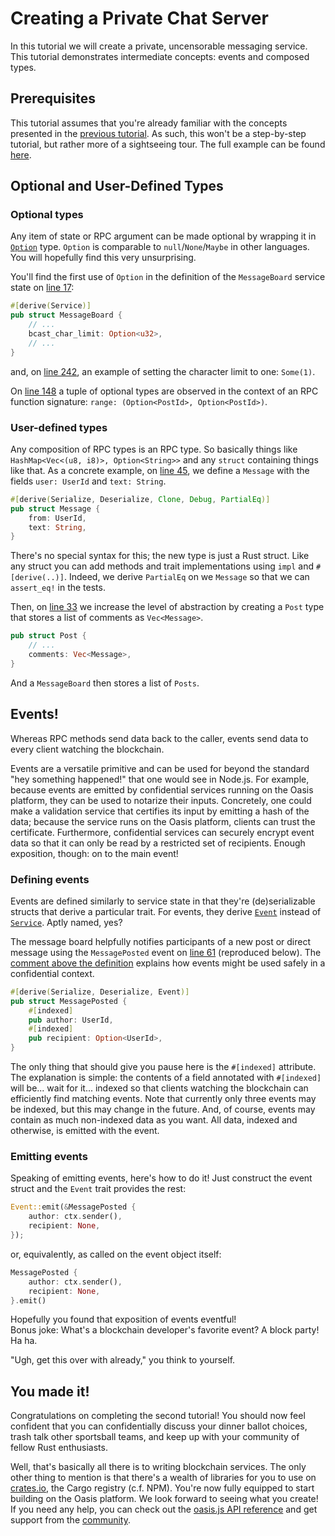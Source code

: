 # Creating a Private Chat Server

In this tutorial we will create a private, uncensorable messaging service.
This tutorial demonstrates intermediate concepts: events and composed types.

## Prerequisites

This tutorial assumes that you're already familiar with the concepts presented in the [previous tutorial](../ballot-tutorial).
As such, this won't be a step-by-step tutorial, but rather more of a sightseeing tour.
The full example can be found [here](https://github.com/oasislabs/oasis-rs/tree/master/examples/messaging).

## Optional and User-Defined Types

### Optional types

Any item of state or RPC argument can be made optional by wrapping it in [`Option`](https://doc.rust-lang.org/std/option/enum.Option.html) type.
`Option` is comparable to `null`/`None`/`Maybe` in other languages.
You will hopefully find this very unsurprising.

You'll find the first use of `Option` in the definition of the `MessageBoard` service state on [line 17](https://github.com/oasislabs/oasis-rs/blob/master/examples/messaging/src/main.rs#L17):

```rust
#[derive(Service)]
pub struct MessageBoard {
    // ...
    bcast_char_limit: Option<u32>,
    // ...
}
```

and, on [line 242](https://github.com/oasislabs/oasis-rs/blob/master/examples/messaging/src/main.rs#L242), an example of setting the character limit to one: `Some(1)`.

On [line 148](https://github.com/oasislabs/oasis-rs/blob/master/examples/messaging/src/main.rs#L148) a tuple of optional types are observed in the context of an RPC function signature: `range: (Option<PostId>, Option<PostId>)`.

### User-defined types

Any composition of RPC types is an RPC type.
So basically things like `HashMap<Vec<(u8, i8)>, Option<String>>` and any `struct` containing things like that.
As a concrete example, on [line 45](https://github.com/oasislabs/oasis-rs/blob/master/examples/messaging/src/main.rs#L45), we define a `Message` with the fields `user: UserId` and `text: String`.

```rust
#[derive(Serialize, Deserialize, Clone, Debug, PartialEq)]
pub struct Message {
    from: UserId,
    text: String,
}
```

There's no special syntax for this; the new type is just a Rust struct.
Like any struct you can add methods and trait implementations using `impl` and `#[derive(..)]`.
Indeed, we derive `PartialEq` on we `Message` so that we can `assert_eq!` in the tests.

Then, on [line 33](https://github.com/oasislabs/oasis-rs/blob/master/examples/messaging/src/main.rs#L33) we increase the level of abstraction by creating a `Post` type that stores a list of comments as `Vec<Message>`.

```rust
pub struct Post {
    // ...
    comments: Vec<Message>,
}
```

And a `MessageBoard` then stores a list of `Posts`.

## Events!

Whereas RPC methods send data back to the caller, events send data to every client watching the blockchain.

Events are a versatile primitive and can be used for beyond the standard "hey something happened!" that one would see in Node.js.
For example, because events are emitted by confidential services running on the Oasis platform, they can be used to notarize their inputs.
Concretely, one could make a validation service that certifies its input by emitting a hash of the data; because the service runs on the Oasis platform, clients can trust the certificate.
Furthermore, confidential services can securely encrypt event data so that it can only be read by a restricted set of recipients.
Enough exposition, though: on to the main event!

### Defining events

Events are defined similarly to service state in that they're (de)serializable structs that derive a particular trait.
For events, they derive [`Event`](https://docs.rs/oasis-std/latest/oasis_std/exe/trait.Event.html) instead of [`Service`](https://docs.rs/oasis-std/latest/oasis_std/exe/trait.Service.html).
Aptly named, yes?

The message board helpfully notifies participants of a new post or direct message using the `MessagePosted` event on [line 61](https://github.com/oasislabs/oasis-rs/blob/master/examples/messaging/src/main.rs#L61) (reproduced below).
The [comment above the definition](https://github.com/oasislabs/oasis-rs/blob/master/examples/messaging/src/main.rs#L55-L59) explains how events might be used safely in a confidential context.

```rust
#[derive(Serialize, Deserialize, Event)]
pub struct MessagePosted {
    #[indexed]
    pub author: UserId,
    #[indexed]
    pub recipient: Option<UserId>,
}
```

The only thing that should give you pause here is the `#[indexed]` attribute.
The explanation is simple: the contents of a field annotated with `#[indexed]` will be... wait for it... indexed so that clients watching the blockchain can efficiently find matching events.
Note that currently only three events may be indexed, but this may change in the future.
And, of course, events may contain as much non-indexed data as you want.
All data, indexed and otherwise, is emitted with the event.

### Emitting events

Speaking of emitting events, here's how to do it!
Just construct the event struct and the `Event` trait provides the rest:

```rust
Event::emit(&MessagePosted {
    author: ctx.sender(),
    recipient: None,
});
```

or, equivalently, as called on the event object itself:

```rust
MessagePosted {
    author: ctx.sender(),
    recipient: None,
}.emit()
```

Hopefully you found that exposition of events eventful!  
Bonus joke: What's a blockchain developer's favorite event? A block party! Ha ha.

"Ugh, get this over with already," you think to yourself.

## You made it!

Congratulations on completing the second tutorial!
You should now feel confident that you can confidentially discuss your dinner ballot choices, trash talk other sportsball teams, and keep up with your community of fellow Rust enthusiasts.

Well, that's basically all there is to writing blockchain services.
The only other thing to mention is that there's a wealth of libraries for you to use on [crates.io](https://crates.io), the Cargo registry (c.f. NPM).
You're now fully equipped to start building on the Oasis platform.
We look forward to seeing what you create!
If you need any help, you can check out the [oasis.js API reference](https://oasis-labs-oasis-client.readthedocs-hosted.com/en/latest/) and get support from the [community](https://join.slack.com/t/oasiscommunity/shared_invite/enQtNjQ5MTA3NTgyOTkzLWIxNTg1ZWZmOTIwNmQ2MTg1YmU0MzgyMzk3OWM2ZWQ4NTQ0ZDJkNTBmMTdlM2JhODllYjg5YmJkODc2NzgwNTg).
